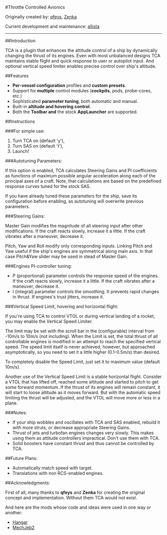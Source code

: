 #Throttle Controlled Avionics

Originally created by:
[qfeys](http://forum.kerbalspaceprogram.com/members/45099-qfeys),
[Zenka](http://forum.kerbalspaceprogram.com/members/108134-Zenka)

Current development and maintenance:
[allista](http://forum.kerbalspaceprogram.com/members/102693-allista)

***

##Introduction

TCA is a plugin that enhances the attitude control of a ship by dynamically changing the thrust of its engines. Even with most unbalanced designs TCA maintains stable flight and quick response to user or autopilot input. And optional vertical speed limiter enables precise control over ship's altitude.

##Features

* **Per-vessel configuration** profiles and **custom presets**.
* Support for **multiple** control modules (**cockpits**, pods, probe-cores, etc.)
* Sophisticated **parameter tuning**, both automatic and manual.
* Built-in **altitude and hovering control**.
* Both the **Toolbar and** the stock **AppLauncher** are supported.

##Instructions

###For simple use:

1. Turn TCA on (default 'y'),
2. Turn SAS on (default 't'),
3. Launch!

###Autotuning Parameters:

If this option is enabled, TCA calculates Steering Gains and PI coefficients as functions of maximum possible angular acceleration along each of the principal axes of a craft. Note, that calculations are based on the predefined response curves tuned for the stock SAS.

If you have already tuned these parameters for the ship, save its configuration before enabling, as autotuning will overwrite previous parameters.

###Steering Gains:

Master Gain modifies the magnitude of all steering input after other modifications. If the craft reacts slowly, increase it a little. If the craft vibrates after a maneuver, decrease it.

Pitch, Yaw and Roll modify only corresponding inputs. Linking Pitch and Yaw useful if the ship's engines are symmetrical along main axis. In that case Pitch&Yaw slider may be used in stead of Master Gain.

###Engines PI-controller tuning:

* P (proportional) parameter controls the response speed of the engines. If the craft reacts slowly, increase it a little. If the craft vibrates after a maneuver, decrease it.
* I (integral) parameter controls the smoothing. It prevents rapid changes in thrust. If engines's trust jitters, increase it.

###Vertical Speed Limit, hovering and horizontal flight:

If you're using TCA to control VTOL or during vertical landing of a rocket, you may enable the Vertical Speed Limiter. 

The limit may be set with the scroll bar in the (configurable) interval from -10m/s to 10m/s (not including). When the Limit is set, the total thrust of all controllable engines is modified in an attempt to reach the specified vertical speed. The speed limit itself is never achieved, however, but approached asymptotically, so you need to set it a little higher (0.1-0.5m/s) than desired.

To completely disable the Speed Limit, just set it to maximum value (default 10m/s).

Another use of the Vertical Speed Limit is a stable horizontal flight. Consider a VTOL that has lifted off, reached some altitude and started to pitch to get some forward momentum. If the thrust of its engines will remain constant, it will start to loose altitude as it moves forward. But with the automatic speed limiting the thrust will be adjusted, and the VTOL will move more or less in a plane.

###Notes:

* If your ship wobbles and oscillates with TCA and SAS enabled, rebuild it with more struts, or decrease appropriate Steering Gains.
* Thrust of jets and turbofan engines changes very slowly. This makes using them as attitude controllers impractical. Don't use them with TCA. 
* Solid boosters have constant thrust and thus cannot be controlled by TCA.

##Future Plans:

* Automatically match speed with target.
* Translations with non RCS-enabled engines.

##Acknowledgments:

First of all, many thanks to **qfeys** and **Zenka** for creating the original concept and implementation. Without them TCA would not exist.

And here are the mods whose code and ideas were used in one way or another:

* [Hangar](http://forum.kerbalspaceprogram.com/threads/88933)
* [MechJeb2](http://forum.kerbalspaceprogram.com/threads/12384)
